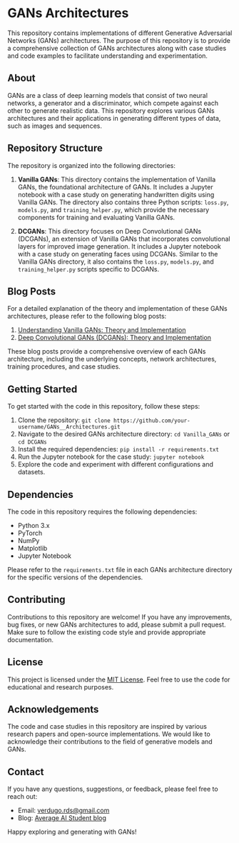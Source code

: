 # GANs Architectures

This repository contains implementations of different Generative Adversarial Networks (GANs) architectures. The purpose of this repository is to provide a comprehensive collection of GANs architectures along with case studies and code examples to facilitate understanding and experimentation.

## About

GANs are a class of deep learning models that consist of two neural networks, a generator and a discriminator, which compete against each other to generate realistic data. This repository explores various GANs architectures and their applications in generating different types of data, such as images and sequences.

## Repository Structure

The repository is organized into the following directories:

1. **Vanilla GANs**: This directory contains the implementation of Vanilla GANs, the foundational architecture of GANs. It includes a Jupyter notebook with a case study on generating handwritten digits using Vanilla GANs. The directory also contains three Python scripts: `loss.py`, `models.py`, and `training_helper.py`, which provide the necessary components for training and evaluating Vanilla GANs.

2. **DCGANs**: This directory focuses on Deep Convolutional GANs (DCGANs), an extension of Vanilla GANs that incorporates convolutional layers for improved image generation. It includes a Jupyter notebook with a case study on generating faces using DCGANs. Similar to the Vanilla GANs directory, it also contains the `loss.py`, `models.py`, and `training_helper.py` scripts specific to DCGANs.

## Blog Posts

For a detailed explanation of the theory and implementation of these GANs architectures, please refer to the following blog posts:

1. [Understanding Vanilla GANs: Theory and Implementation](https://averageaistudent.com/vanilla-gans/)
2. [Deep Convolutional GANs (DCGANs): Theory and Implementation](https://averageaistudent.com/dc-gans/)

These blog posts provide a comprehensive overview of each GANs architecture, including the underlying concepts, network architectures, training procedures, and case studies.

## Getting Started

To get started with the code in this repository, follow these steps:

1. Clone the repository: `git clone https://github.com/your-username/GANs__Architectures.git`
2. Navigate to the desired GANs architecture directory: `cd Vanilla_GANs` or `cd DCGANs`
3. Install the required dependencies: `pip install -r requirements.txt`
4. Run the Jupyter notebook for the case study: `jupyter notebook`
5. Explore the code and experiment with different configurations and datasets.

## Dependencies

The code in this repository requires the following dependencies:

- Python 3.x
- PyTorch
- NumPy
- Matplotlib
- Jupyter Notebook

Please refer to the `requirements.txt` file in each GANs architecture directory for the specific versions of the dependencies.

## Contributing

Contributions to this repository are welcome! If you have any improvements, bug fixes, or new GANs architectures to add, please submit a pull request. Make sure to follow the existing code style and provide appropriate documentation.

## License

This project is licensed under the [MIT License](link-to-license-file). Feel free to use the code for educational and research purposes.

## Acknowledgements

The code and case studies in this repository are inspired by various research papers and open-source implementations. We would like to acknowledge their contributions to the field of generative models and GANs.

## Contact

If you have any questions, suggestions, or feedback, please feel free to reach out:

- Email: verdugo.rds@gmail.com
- Blog: [Average AI Student blog](https://roberto-verdugo-blog.vercel.app/)

Happy exploring and generating with GANs!
